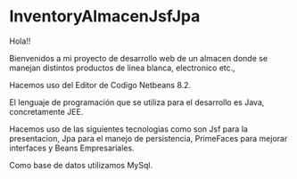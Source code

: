 # InventoryAlmacenJsfJpa

Hola!!

Bienvenidos a mi proyecto de desarrollo web de un almacen donde se manejan distintos productos de linea blanca, electronico etc.,

Hacemos uso del Editor de Codigo Netbeans 8.2.

El lenguaje de programación que se utiliza para el desarrollo es Java, concretamente JEE.

Hacemos uso de las siguientes tecnologias como son Jsf para la presentacion, Jpa para el manejo de persistencia, PrimeFaces para mejorar interfaces y Beans Empresariales.

Como base de datos utilizamos MySql.
